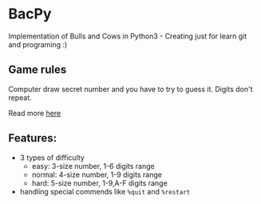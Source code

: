 # BacPy

Implementation of Bulls and Cows in Python3 - Creating just for learn git and programing :)

## Game rules

Computer draw secret number and you have to try to guess it. Digits don't repeat.

Read more [here](https://en.wikipedia.org/wiki/Bulls_and_Cows)

## Features:

* 3 types of difficulty
	- easy: 3-size number, 1-6 digits range
	- normal: 4-size number, 1-9 digits range
	- hard: 5-size number, 1-9,A-F digits range
* handling special commends like `%quit` and `%restart`

